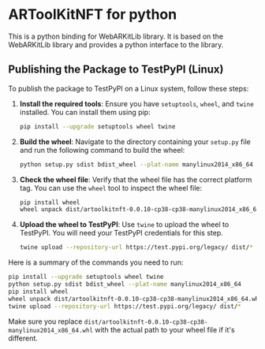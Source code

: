 # ARToolKitNFT for python

This is a python binding for WebARKitLib library. It is based on the WebARKitLib library and provides a python interface to the library.

## Publishing the Package to TestPyPI (Linux)

To publish the package to TestPyPI on a Linux system, follow these steps:

1. **Install the required tools**:
   Ensure you have `setuptools`, `wheel`, and `twine` installed. You can install them using pip:
   ```bash
   pip install --upgrade setuptools wheel twine
   ```

2. **Build the wheel**:
   Navigate to the directory containing your `setup.py` file and run the following command to build the wheel:
   ```bash
   python setup.py sdist bdist_wheel --plat-name manylinux2014_x86_64
   ```

3. **Check the wheel file**:
   Verify that the wheel file has the correct platform tag. You can use the `wheel` tool to inspect the wheel file:
   ```bash
   pip install wheel
   wheel unpack dist/artoolkitnft-0.0.10-cp38-cp38-manylinux2014_x86_64.whl
   ```

4. **Upload the wheel to TestPyPI**:
   Use `twine` to upload the wheel to TestPyPI. You will need your TestPyPI credentials for this step.
   ```bash
   twine upload --repository-url https://test.pypi.org/legacy/ dist/*
   ```

Here is a summary of the commands you need to run:

```bash
pip install --upgrade setuptools wheel twine
python setup.py sdist bdist_wheel --plat-name manylinux2014_x86_64
pip install wheel
wheel unpack dist/artoolkitnft-0.0.10-cp38-cp38-manylinux2014_x86_64.whl
twine upload --repository-url https://test.pypi.org/legacy/ dist/*
```

Make sure you replace `dist/artoolkitnft-0.0.10-cp38-cp38-manylinux2014_x86_64.whl` with the actual path to your wheel file if it's different.
```
